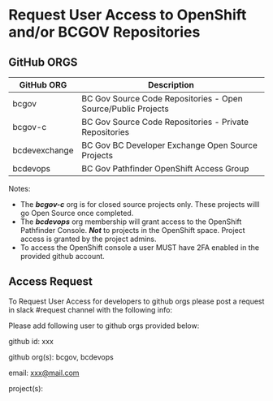 # Request User Access to OpenShift and/or  BCGOV Repositories

## GitHub ORGS

| GitHub ORG    | Description                                                   |
|---------------|---------------------------------------------------------------|
| bcgov         | BC Gov Source Code Repositories - Open Source/Public Projects |
| bcgov-c       | BC Gov Source Code Repositories - Private Repositories        |
| bcdevexchange | BC Gov BC Developer Exchange Open Source Projects             |
| bcdevops      | BC Gov Pathfinder OpenShift Access Group                      |

Notes:
* The ***bcgov-c*** org is for closed source projects only. These projects willl go Open Source once completed.
* The ***bcdevops*** org membership will grant access to the OpenShift Pathfinder Console. ***Not*** to projects in the OpenShift space. Project access is granted by the project admins.
* To access the OpenShift console a user MUST have 2FA enabled in the provided github account. 

## Access Request

To Request User Access for developers to github orgs please post a request in slack #request channel with the following info:

Please add following user to github orgs provided below:

github id: xxx

github org(s): bcgov, bcdevops

email: xxx@mail.com

project(s): 


